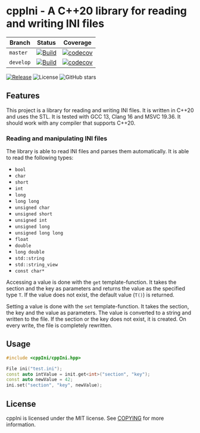# cppIni - A C++20 library for reading and writing INI files

Branch | Status                                                                                                                                                                | Coverage
--- |-----------------------------------------------------------------------------------------------------------------------------------------------------------------------| ---
`master` | [![Build](https://github.com/Master92/cppIni/actions/workflows/build.yaml/badge.svg?branch=master)](https://github.com/Master92/cppIni/actions/workflows/build.yaml)  | [![codecov](https://codecov.io/gh/Master92/cppIni/\branch/master/graph/badge.svg?token=V66BUECAMV)](https://codecov.io/gh/Master92/cppIni)
`develop` | [![Build](https://github.com/Master92/cppIni/actions/workflows/build.yaml/badge.svg?branch=develop)](https://github.com/Master92/cppIni/actions/workflows/build.yaml) | [![codecov](https://codecov.io/gh/Master92/cppIni/\branch/develop/graph/badge.svg?token=V66BUECAMV)](https://codecov.io/gh/Master92/cppIni)

[![Release](https://img.shields.io/github/v/tag/Master92/cppIni?label=release)](https://github.com/Master92/cppIni/releases)
![License](https://img.shields.io/github/license/Master92/cppIni)
![GitHub stars](https://img.shields.io/github/stars/Master92/cppIni?label=%E2%AD%90%20Stars)

## Features

This project is a library for reading and writing INI files. It is written in C++20 and uses the STL.
It is tested with GCC 13, Clang 16 and MSVC 19.36. It should work with any compiler that supports C++20.

### Reading and manipulating INI files

The library is able to read INI files and parses them automatically. It is able to read the following types:

- `bool`              
- `char`              
- `short`             
- `int`               
- `long`              
- `long long`         
- `unsigned char`     
- `unsigned short`    
- `unsigned int`      
- `unsigned long`     
- `unsigned long long`
- `float`             
- `double`            
- `long double`       
- `std::string`       
- `std::string_view`  
- `const char*`

Accessing a value is done with the `get` template-function. It takes the section and the key as parameters and returns
the value as the specified type `T`. If the value does not exist, the default value (`T()`) is returned.

Setting a value is done with the `set` template-function. It takes the section, the key and the value as parameters.
The value is converted to a string and written to the file. If the section or the key does not exist, it is created.
On every write, the file is completely rewritten.

## Usage

``` cpp  
#include <cppIni/cppIni.hpp>

File ini("test.ini");
const auto intValue = init.get<int>("section", "key");
const auto newValue = 42;
ini.set("section", "key", newValue);
```

## License

cppIni is licensed under the MIT license. See [COPYING](https://github.com/Master92/cppIni/COPYING) for more information.
